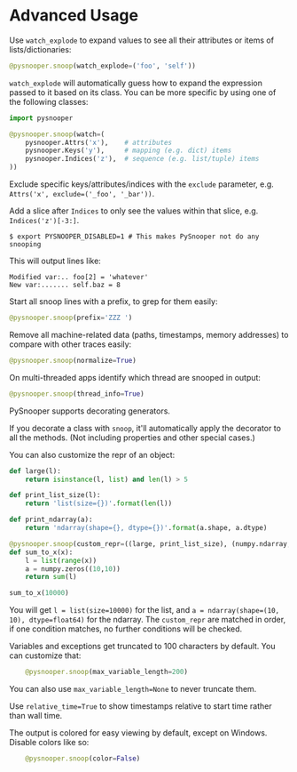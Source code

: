 # Advanced Usage #

Use `watch_explode` to expand values to see all their attributes or items of lists/dictionaries:

```python
@pysnooper.snoop(watch_explode=('foo', 'self'))
```

`watch_explode` will automatically guess how to expand the expression passed to it based on its class. You can be more specific by using one of the following classes:

```python
import pysnooper

@pysnooper.snoop(watch=(
    pysnooper.Attrs('x'),    # attributes
    pysnooper.Keys('y'),     # mapping (e.g. dict) items
    pysnooper.Indices('z'),  # sequence (e.g. list/tuple) items
))
```

Exclude specific keys/attributes/indices with the `exclude` parameter, e.g. `Attrs('x', exclude=('_foo', '_bar'))`.

Add a slice after `Indices` to only see the values within that slice, e.g. `Indices('z')[-3:]`.

```console
$ export PYSNOOPER_DISABLED=1 # This makes PySnooper not do any snooping
```

This will output lines like:

```
Modified var:.. foo[2] = 'whatever'
New var:....... self.baz = 8
```

Start all snoop lines with a prefix, to grep for them easily:

```python
@pysnooper.snoop(prefix='ZZZ ')
```

Remove all machine-related data (paths, timestamps, memory addresses) to compare with other traces easily:

```python
@pysnooper.snoop(normalize=True)
```

On multi-threaded apps identify which thread are snooped in output:

```python
@pysnooper.snoop(thread_info=True)
```

PySnooper supports decorating generators.

If you decorate a class with `snoop`, it'll automatically apply the decorator to all the methods. (Not including properties and other special cases.)

You can also customize the repr of an object:

```python
def large(l):
    return isinstance(l, list) and len(l) > 5

def print_list_size(l):
    return 'list(size={})'.format(len(l))

def print_ndarray(a):
    return 'ndarray(shape={}, dtype={})'.format(a.shape, a.dtype)

@pysnooper.snoop(custom_repr=((large, print_list_size), (numpy.ndarray, print_ndarray)))
def sum_to_x(x):
    l = list(range(x))
    a = numpy.zeros((10,10))
    return sum(l)

sum_to_x(10000)
```

You will get `l = list(size=10000)` for the list, and `a = ndarray(shape=(10, 10), dtype=float64)` for the ndarray.
The `custom_repr` are matched in order, if one condition matches, no further conditions will be checked.

Variables and exceptions get truncated to 100 characters by default. You
can customize that:

```python
    @pysnooper.snoop(max_variable_length=200)
```

You can also use `max_variable_length=None` to never truncate them.

Use `relative_time=True` to show timestamps relative to start time rather than
wall time.

The output is colored for easy viewing by default, except on Windows. Disable colors like so:

```python
    @pysnooper.snoop(color=False)
````
